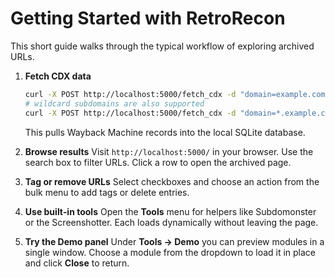 # Getting Started with RetroRecon

This short guide walks through the typical workflow of exploring archived URLs.

1. **Fetch CDX data**
   ```bash
   curl -X POST http://localhost:5000/fetch_cdx -d "domain=example.com"
   # wildcard subdomains are also supported
   curl -X POST http://localhost:5000/fetch_cdx -d "domain=*.example.com"
   ```
   This pulls Wayback Machine records into the local SQLite database.

2. **Browse results**
   Visit `http://localhost:5000/` in your browser. Use the search box to filter
   URLs. Click a row to open the archived page.

3. **Tag or remove URLs**
   Select checkboxes and choose an action from the bulk menu to add tags or
   delete entries.

4. **Use built‑in tools**
   Open the **Tools** menu for helpers like Subdomonster or the Screenshotter.
   Each loads dynamically without leaving the page.

5. **Try the Demo panel**
   Under **Tools → Demo** you can preview modules in a single window. Choose a
   module from the dropdown to load it in place and click **Close** to return.
